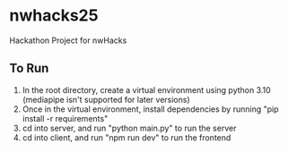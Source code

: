 # nwhacks25
Hackathon Project for nwHacks

## To Run
1. In the root directory, create a virtual environment using python 3.10 (mediapipe isn't supported for later versions)
2. Once in the virtual environment, install dependencies by running "pip install -r requirements"
3. cd into server, and run "python main.py" to run the server
4. cd into client, and run "npm run dev" to run the frontend
